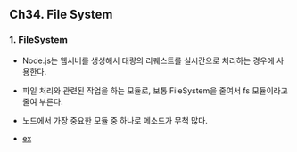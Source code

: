 ## Ch34. File System

### 1. FileSystem
- Node.js는 웹서버를 생성해서 대량의 리퀘스트를 실시간으로 처리하는 경우에 사용한다.
- 파일 처리와 관련된 작업을 하는 모듈로, 보통 FileSystem을 줄여서 fs 모듈이라고 줄여 부른다. 
- 노드에서 가장 중요한 모듈 중 하나로 메소드가 무척 많다.

- [ex](./index.js)  